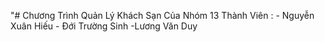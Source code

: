 "# Chương Trình Quản Lý Khách Sạn Của Nhóm 13
Thành Viên : - Nguyễn Xuân Hiếu
             - Đới Trường Sinh
              -Lương Văn Duy
